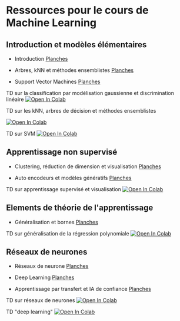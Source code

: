 # Ressources pour le cours de Machine Learning

## Introduction et modèles élémentaires

* Introduction [Planches](https://github.com/stepherbin/teaching/blob/master/FormationML/cours_ml_intro_herbin.pdf)

* Arbres, kNN et méthodes ensemblistes [Planches](https://github.com/stepherbin/teaching/blob/master/FormationML/cours_tree_kNN_2023_merged.pdf)

* Support Vector Machines [Planches](https://github.com/stepherbin/teaching/blob/master/FormationML/cours_tree_kNN_2023_merged.pdf)

TD sur la classification par modélisation gaussienne et discrimination linéaire
[![Open In Colab](https://colab.research.google.com/assets/colab-badge.svg)](https://colab.research.google.com/github/stepherbin/teaching/blob/master/FormationML/td_gaussien_bayesien.ipynb)

TD sur les kNN, arbres de décision et méthodes ensemblistes

[![Open In Colab](https://colab.research.google.com/assets/colab-badge.svg)](https://colab.research.google.com/github/stepherbin/teaching/blob/master/FormationML/td_arbres_knn_new_2023.ipynb)

TD sur SVM
[![Open In Colab](https://colab.research.google.com/assets/colab-badge.svg)](https://colab.research.google.com/github/stepherbin/teaching/blob/master/FormationML/td_svm_2023.ipynb)

## Apprentissage non supervisé

* Clustering, réduction de dimension et visualisation [Planches](https://github.com/stepherbin/teaching/blob/master/FormationML/cours_non_supervise.pdf)

* Auto encodeurs et modèles génératifs [Planches](https://github.com/stepherbin/teaching/blob/master/FormationML/cours_autoencoder.pdf)

TD sur apprentissage supervisé et visualisation
[![Open In Colab](https://colab.research.google.com/assets/colab-badge.svg)](https://colab.research.google.com/github/stepherbin/teaching/blob/master/FormationML/td_unsupervised.ipynb)


## Elements de théorie de l'apprentissage

* Généralisation et bornes [Planches](https://github.com/stepherbin/teaching/blob/master/FormationML/cours_ML_theory_2023.pdf)


TD sur généralisation de la régression polynomiale
[![Open In Colab](https://colab.research.google.com/assets/colab-badge.svg)](https://colab.research.google.com/github/stepherbin/teaching/blob/master/FormationML/td_ml_generalisation.ipynb)

## Réseaux de neurones

* Réseaux de neurone [Planches](https://github.com/stepherbin/teaching/blob/master/FormationML/cours_reseaux_neurones_2024.pdf)

* Deep Learning [Planches](https://github.com/stepherbin/teaching/blob/master/FormationML/cours_deep_learning_2024.pdf)

* Apprentissage par transfert et IA de confiance [Planches](https://github.com/stepherbin/teaching/blob/master/FormationML/cours_ML_advanced_2024.pdf)

TD sur réseaux de neurones
[![Open In Colab](https://colab.research.google.com/assets/colab-badge.svg)](https://colab.research.google.com/github/stepherbin/teaching/blob/master/FormationML/td_reseaux_neurones.ipynb)

TD "deep learning"
[![Open In Colab](https://colab.research.google.com/assets/colab-badge.svg)](https://colab.research.google.com/github/stepherbin/teaching/blob/master/FormationML/td_deep_learning.ipynb)